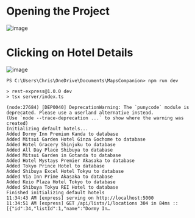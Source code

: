 # Opening the Project

![image](https://github.com/user-attachments/assets/d5695040-ea80-47f6-9d44-a94ae7464c9a)

# Clicking on Hotel Details
![image](https://github.com/user-attachments/assets/e5761a32-b315-44f1-89d5-aacbba871030)


```
PS C:\Users\Chris\OneDrive\Documents\MapsCompanion> npm run dev

> rest-express@1.0.0 dev
> tsx server/index.ts

(node:27684) [DEP0040] DeprecationWarning: The `punycode` module is deprecated. Please use a userland alternative instead.
(Use `node --trace-deprecation ...` to show where the warning was created)
Initializing default hotels...
Added Dormy Inn Premium Kanda to database
Added Mitsui Garden Hotel Ginza Gochome to database
Added Hotel Gracery Shinjuku to database
Added All Day Place Shibuya to database
Added Mitsui Garden in Gotanda to database
Added Hotel Mystays Premier Akasaka to database
Added Tokyo Prince Hotel to database
Added Shibuya Excel Hotel Tokyu to database
Added Via Inn Prime Akasaka to database
Added Keio Plaza Hotel Tokyo to database
Added Shibuya Tokyu REI Hotel to database
Finished initializing default hotels
11:34:43 AM [express] serving on http://localhost:5000
11:34:51 AM [express] GET /api/lists/1/locations 304 in 84ms :: [{"id":34,"listId":1,"name":"Dormy In…
```
